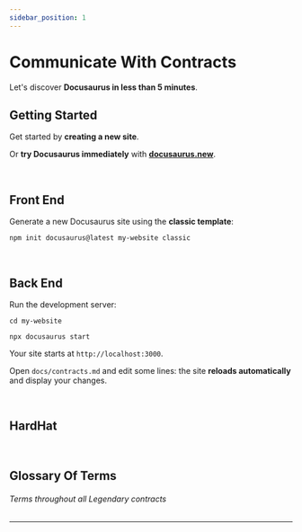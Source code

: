 ```yaml
---
sidebar_position: 1
---
```


# Communicate With Contracts

Let's discover **Docusaurus in less than 5 minutes**.

## Getting Started

Get started by **creating a new site**.

Or **try Docusaurus immediately** with **[docusaurus.new](https://docusaurus.new)**.

<br/>


## Front End

Generate a new Docusaurus site using the **classic template**:

```shell
npm init docusaurus@latest my-website classic
```

<br/>


## Back End

Run the development server:

```shell
cd my-website

npx docusaurus start
```

Your site starts at `http://localhost:3000`.

Open `docs/contracts.md` and edit some lines: the site **reloads automatically** and display your changes.

<br/>


## HardHat


<br/>

## Glossary Of Terms
###### Terms throughout all Legendary contracts
---